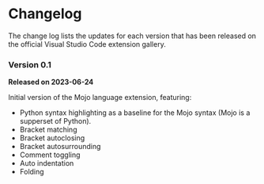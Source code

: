 # Changelog
The change log lists the updates for each version that has been released on the official Visual Studio Code extension gallery.

### Version 0.1
**Released on 2023-06-24**

Initial version of the Mojo language extension, featuring:
- Python syntax highlighting as a baseline for the Mojo syntax (Mojo is a supperset of Python).
- Bracket matching
- Bracket autoclosing
- Bracket autosurrounding
- Comment toggling
- Auto indentation
- Folding